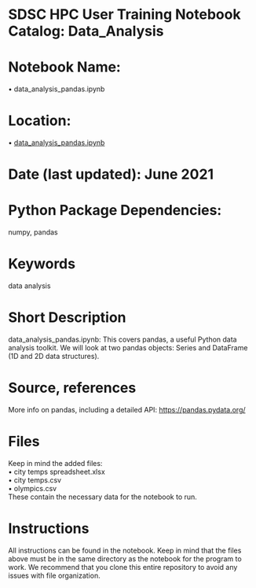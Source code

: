 # SDSC HPC User Training Notebook Catalog: Data_Analysis
# Notebook Name:
• data_analysis_pandas.ipynb
# Location:
• [data_analysis_pandas.ipynb](./data_analysis_pandas.ipynb)
# Date (last updated): June 2021
# Python Package Dependencies:
numpy, pandas
# Keywords
data analysis
# Short Description
data_analysis_pandas.ipynb: This covers pandas, a useful Python data analysis toolkit. We will look at two pandas objects: Series and DataFrame (1D and 2D data structures). 
# Source, references
More info on pandas, including a detailed API: https://pandas.pydata.org/
# Files 
Keep in mind the added files:   
• city temps spreadsheet.xlsx  
• city temps.csv  
• olympics.csv  
These contain the necessary data for the notebook to run.
# Instructions
All instructions can be found in the notebook. Keep in mind that the files above must be in the same directory as the notebook for the program to work. We recommend that you clone this entire repository to avoid any issues with file organization. 
